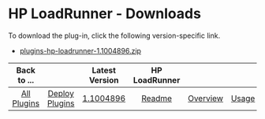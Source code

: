 
# HP LoadRunner - Downloads

To download the plug-in, click the following version-specific link.
- [plugins-hp-loadrunner-1.1004896.zip](https://raw.githubusercontent.com/UrbanCode/IBM-UCD-PLUGINS/main/files/hp-loadrunner/plugins-hp-loadrunner-1.1004896.zip)

|Back to ...||Latest Version|HP LoadRunner ||||
| :---: | :---: | :---: | :---: | :---: | :---: | :---: |
|[All Plugins](../../index.md)|[Deploy Plugins](../README.md)|[1.1004896](https://raw.githubusercontent.com/UrbanCode/IBM-UCD-PLUGINS/main/files/hp-loadrunner/plugins-hp-loadrunner-1.1004896.zip)|[Readme](README.md)|[Overview](overview.md)|[Usage](usage.md)|[Steps](steps.md)|
